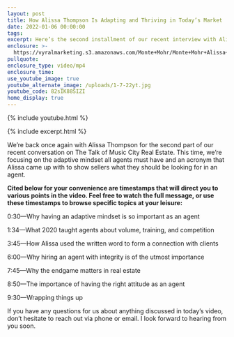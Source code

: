 ```yaml
---
layout: post
title: How Alissa Thompson Is Adapting and Thriving in Today’s Market
date: 2022-01-06 00:00:00
tags:
excerpt: Here’s the second installment of our recent interview with Alissa Thompson.
enclosure: >-
  https://vyralmarketing.s3.amazonaws.com/Monte+Mohr/Monte+Mohr+Alissa+Thompson+Pt+2.mp4
pullquote:
enclosure_type: video/mp4
enclosure_time:
use_youtube_image: true
youtube_alternate_image: /uploads/1-7-22yt.jpg
youtube_code: 82sIK88SIZI
home_display: true
---
```

{% include youtube.html %}

{% include excerpt.html %}

We’re back once again with Alissa Thompson for the second part of our recent conversation on The Talk of Music City Real Estate. This time, we’re focusing on the adaptive mindset all agents must have and an acronym that Alissa came up with to show sellers what they should be looking for in an agent.

**Cited below for your convenience are timestamps that will direct you to various points in the video. Feel free to watch the full message, or use these timestamps to browse specific topics at your leisure:**

0:30—Why having an adaptive mindset is so important as an agent

1:34—What 2020 taught agents about volume, training, and competition

3:45—How Alissa used the written word to form a connection with clients

6:00—Why hiring an agent with integrity is of the utmost importance

7:45—Why the endgame matters in real estate

8:50—The importance of having the right attitude as an agent

9:30—Wrapping things up

If you have any questions for us about anything discussed in today’s video, don’t hesitate to reach out via phone or email. I look forward to hearing from you soon.
